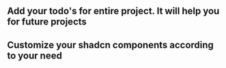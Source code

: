 ## Add your todo's for entire project. It will help you for future projects

## Customize your shadcn components according to your need

##
